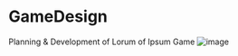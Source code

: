 # GameDesign
Planning & Development of Lorum of Ipsum Game
![image](https://github.com/gaf17/GameDesign/assets/54678225/f0c06a5a-265f-461a-8f77-7406167170fe)

